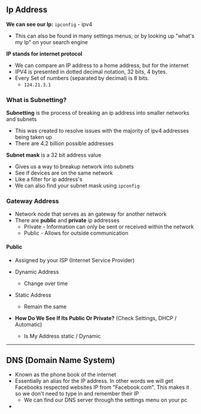 ## Ip Address

**We can see our Ip:** `ipconfig` - ipv4
- This can also be found in many settings menus, or by looking up "what's my Ip" on your search engine

**IP stands for internet protocol**
 - We can compare an IP address to a home address, but for the internet
 - IPV4 is presented in dotted decimal notation, 32 bits, 4 bytes.
 - Every Set of numbers (separated by decimal) is 8 bits.
	 - `124.21.3.1` 

### What is Subnetting?

**Subnetting** is the process of breaking an ip address into smaller networks and subnets
- This was created to resolve issues with the majority of ipv4 addresses being taken up
- There are 4.2 billion possible addresses

**Subnet mask** is a 32 bit address value 
- Gives us a way to breakup network into subnets
- See if devices are on the same network
- Like a filter for ip address's
- We can also find your subnet mask using `ipconfig`

### Gateway Address

- Network node that serves as an gateway for another network
- There are **public** and **private** ip addresses
	- Private - Information can only be sent or received within the network
	- Public - Allows for outside communication

#### Public
- Assigned by your ISP (Internet Service Provider)
- Dynamic Address
	- Change over time
- Static Address
	- Remain the same
	
- **How Do We See If Its Public Or Private?** (Check Settings, DHCP / Automatic)
	- Is My Address static / Dynamic
	
****

## DNS (Domain Name System)

- Known as the phone book of the internet
- Essentially an alias for the IP address. In other words we will get Facebooks respected websites IP from "Facebook.com". This makes it so we don't need to type in and remember their IP
	- We can find our DNS server through the settings menu on your pc
- 
